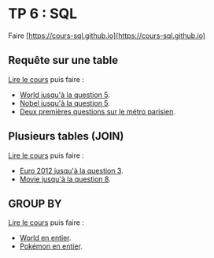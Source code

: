 # TP 6 : SQL

Faire [https://cours-sql.github.io](https://cours-sql.github.io)

## Requête sur une table

[Lire le cours](https://mozilla.github.io/pdf.js/web/viewer.html?file=https://raw.githubusercontent.com/mp2i-info/mp2i-info.github.io/main/files/A_sql/1_select/sql_select.pdf#zoom=page-fit&pagemode=none) puis faire :  
- [World jusqu'à la question 5](https://sqlzoo.net/wiki/SELECT_from_WORLD_Tutorial).  
- [Nobel jusqu'à la question 5](https://sqlzoo.net/wiki/SELECT_from_Nobel_Tutorial).
- [Deux premières questions sur le métro parisien](https://cpge-exercices.github.io/sql).

## Plusieurs tables (JOIN)

[Lire le cours](https://mozilla.github.io/pdf.js/web/viewer.html?file=https://raw.githubusercontent.com/mp2i-info/mp2i-info.github.io/main/files/A_sql/2_join/sql_join.pdf#zoom=page-fit&pagemode=none) puis faire :  
- [Euro 2012 jusqu'à la question 3](https://sqlzoo.net/wiki/The_JOIN_operation).  
- [Movie jusqu'à la question 8](https://sqlzoo.net/wiki/More_JOIN_operations).  

## GROUP BY

[Lire le cours](https://mozilla.github.io/pdf.js/web/viewer.html?file=https://raw.githubusercontent.com/mp2i-info/mp2i-info.github.io/main/files/A_sql/3_groupby/sql_groupby.pdf#zoom=page-fit&pagemode=none) puis faire :  
- [World en entier](https://sqlzoo.net/wiki/SUM_and_COUNT).  
- [Pokémon en entier](https://cpge-exercices.github.io/sql).
